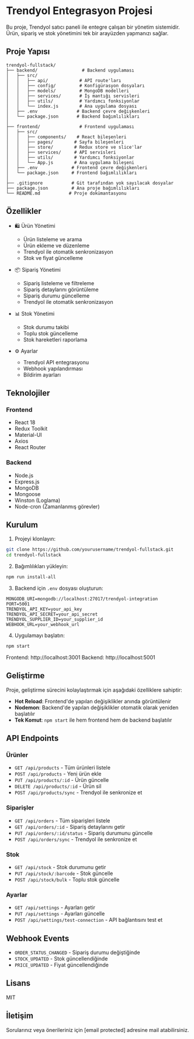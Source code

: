 # Trendyol Entegrasyon Projesi

Bu proje, Trendyol satıcı paneli ile entegre çalışan bir yönetim sistemidir. Ürün, sipariş ve stok yönetimini tek bir arayüzden yapmanızı sağlar.

## Proje Yapısı

```
trendyol-fullstack/
├── backend/                 # Backend uygulaması
│   ├── src/
│   │   ├── api/            # API route'ları
│   │   ├── config/         # Konfigürasyon dosyaları
│   │   ├── models/         # MongoDB modelleri
│   │   ├── services/       # İş mantığı servisleri
│   │   ├── utils/          # Yardımcı fonksiyonlar
│   │   └── index.js        # Ana uygulama dosyası
│   ├── .env               # Backend çevre değişkenleri
│   └── package.json       # Backend bağımlılıkları
│
├── frontend/               # Frontend uygulaması
│   ├── src/
│   │   ├── components/    # React bileşenleri
│   │   ├── pages/        # Sayfa bileşenleri
│   │   ├── store/        # Redux store ve slice'lar
│   │   ├── services/     # API servisleri
│   │   ├── utils/        # Yardımcı fonksiyonlar
│   │   └── App.js        # Ana uygulama bileşeni
│   ├── .env             # Frontend çevre değişkenleri
│   └── package.json     # Frontend bağımlılıkları
│
├── .gitignore           # Git tarafından yok sayılacak dosyalar
├── package.json         # Ana proje bağımlılıkları
└── README.md           # Proje dokümantasyonu
```

## Özellikler

- 🛍️ Ürün Yönetimi
  - Ürün listeleme ve arama
  - Ürün ekleme ve düzenleme
  - Trendyol ile otomatik senkronizasyon
  - Stok ve fiyat güncelleme

- 📦 Sipariş Yönetimi
  - Sipariş listeleme ve filtreleme
  - Sipariş detaylarını görüntüleme
  - Sipariş durumu güncelleme
  - Trendyol ile otomatik senkronizasyon

- 📊 Stok Yönetimi
  - Stok durumu takibi
  - Toplu stok güncelleme
  - Stok hareketleri raporlama

- ⚙️ Ayarlar
  - Trendyol API entegrasyonu
  - Webhook yapılandırması
  - Bildirim ayarları

## Teknolojiler

### Frontend
- React 18
- Redux Toolkit
- Material-UI
- Axios
- React Router

### Backend
- Node.js
- Express.js
- MongoDB
- Mongoose
- Winston (Loglama)
- Node-cron (Zamanlanmış görevler)

## Kurulum

1. Projeyi klonlayın:
```bash
git clone https://github.com/yourusername/trendyol-fullstack.git
cd trendyol-fullstack
```

2. Bağımlılıkları yükleyin:
```bash
npm run install-all
```

3. Backend için `.env` dosyası oluşturun:
```env
MONGODB_URI=mongodb://localhost:27017/trendyol-integration
PORT=5001
TRENDYOL_API_KEY=your_api_key
TRENDYOL_API_SECRET=your_api_secret
TRENDYOL_SUPPLIER_ID=your_supplier_id
WEBHOOK_URL=your_webhook_url
```

4. Uygulamayı başlatın:
```bash
npm start
```

Frontend: http://localhost:3001
Backend: http://localhost:5001

## Geliştirme

Proje, geliştirme sürecini kolaylaştırmak için aşağıdaki özelliklere sahiptir:

- **Hot Reload**: Frontend'de yapılan değişiklikler anında görüntülenir
- **Nodemon**: Backend'de yapılan değişiklikler otomatik olarak yeniden başlatılır
- **Tek Komut**: `npm start` ile hem frontend hem de backend başlatılır

## API Endpoints

### Ürünler
- `GET /api/products` - Tüm ürünleri listele
- `POST /api/products` - Yeni ürün ekle
- `PUT /api/products/:id` - Ürün güncelle
- `DELETE /api/products/:id` - Ürün sil
- `POST /api/products/sync` - Trendyol ile senkronize et

### Siparişler
- `GET /api/orders` - Tüm siparişleri listele
- `GET /api/orders/:id` - Sipariş detaylarını getir
- `PUT /api/orders/:id/status` - Sipariş durumunu güncelle
- `POST /api/orders/sync` - Trendyol ile senkronize et

### Stok
- `GET /api/stock` - Stok durumunu getir
- `PUT /api/stock/:barcode` - Stok güncelle
- `POST /api/stock/bulk` - Toplu stok güncelle

### Ayarlar
- `GET /api/settings` - Ayarları getir
- `PUT /api/settings` - Ayarları güncelle
- `POST /api/settings/test-connection` - API bağlantısını test et

## Webhook Events

- `ORDER_STATUS_CHANGED` - Sipariş durumu değiştiğinde
- `STOCK_UPDATED` - Stok güncellendiğinde
- `PRICE_UPDATED` - Fiyat güncellendiğinde

## Lisans

MIT

## İletişim

Sorularınız veya önerileriniz için [email protected] adresine mail atabilirsiniz. 
